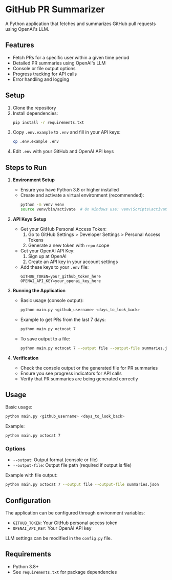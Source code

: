 # GitHub PR Summarizer

A Python application that fetches and summarizes GitHub pull requests using OpenAI's LLM.

## Features

- Fetch PRs for a specific user within a given time period
- Detailed PR summaries using OpenAI's LLM
- Console or file output options
- Progress tracking for API calls
- Error handling and logging

## Setup

1. Clone the repository
2. Install dependencies:
   ```bash
   pip install -r requirements.txt
   ```
3. Copy `.env.example` to `.env` and fill in your API keys:
   ```bash
   cp .env.example .env
   ```
4. Edit `.env` with your GitHub and OpenAI API keys

## Steps to Run

1. **Environment Setup**
   - Ensure you have Python 3.8 or higher installed
   - Create and activate a virtual environment (recommended):
     ```bash
     python -m venv venv
     source venv/bin/activate  # On Windows use: venv\Scripts\activate
     ```

2. **API Keys Setup**
   - Get your GitHub Personal Access Token:
     1. Go to GitHub Settings > Developer Settings > Personal Access Tokens
     2. Generate a new token with `repo` scope
   - Get your OpenAI API Key:
     1. Sign up at OpenAI
     2. Create an API key in your account settings
   - Add these keys to your `.env` file:
     ```
     GITHUB_TOKEN=your_github_token_here
     OPENAI_API_KEY=your_openai_key_here
     ```

3. **Running the Application**
   - Basic usage (console output):
     ```bash
     python main.py <github_username> <days_to_look_back>
     ```
   - Example to get PRs from the last 7 days:
     ```bash
     python main.py octocat 7
     ```
   - To save output to a file:
     ```bash
     python main.py octocat 7 --output file --output-file summaries.json
     ```

4. **Verification**
   - Check the console output or the generated file for PR summaries
   - Ensure you see progress indicators for API calls
   - Verify that PR summaries are being generated correctly

## Usage

Basic usage:
```bash
python main.py <github_username> <days_to_look_back>
```

Example:
```bash
python main.py octocat 7
```

### Options

- `--output`: Output format (console or file)
- `--output-file`: Output file path (required if output is file)

Example with file output:
```bash
python main.py octocat 7 --output file --output-file summaries.json
```

## Configuration

The application can be configured through environment variables:

- `GITHUB_TOKEN`: Your GitHub personal access token
- `OPENAI_API_KEY`: Your OpenAI API key

LLM settings can be modified in the `config.py` file.

## Requirements

- Python 3.8+
- See `requirements.txt` for package dependencies 